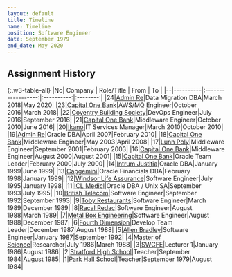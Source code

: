 ```yaml
---
layout: default
title: Timeline
name: Timeline
position: Software Engineer
date: September 1979
end_date: May 2020
---
```

## Assignment History


{:.w3-table-all}
|No|  Company |     Role/Title     |    From    |    To    |
|--|----------|:------------------:|:----------:|:--------:|
|24|[Admin Re](Admin%20Re%202.html)|Data Migration DBA|March 2018|May 2020|
|23|[Capital One Bank](Capital%20One%205.html)|AWS/MQ Engineer|October 2016|March 2018|
|22|[Coventry Building Society](Coventry%20Building%20Society.html)|DevOps Engineer|July 2016|September 2016|
|21|[Capital One Bank](Capital%20One%204.html)|Middleware Engineer|October 2010|June 2016|
|20|[Ikano](Ikano.html)|IT Services Manager|March 2010|October 2010|
|19|[Admin Re](Admin%20Re%201.html)|Oracle DBA|April 2007|February 2010|
|18|[Capital One Bank](Capital%20One%203.html)|Middleware Engineer|May 2003|April 2008|
|17|[Lunn Poly](Lunn%20Poly.html)|Middleware Engineer|September 2001|February 2003|
|16|[Capital One Bank](Capital%20One%202.html)|Middleware Engineer|August 2000|August 2001|
|15|[Capital One Bank](Capital%20One%201.html)|Oracle Team Leader|February 2000|July 2000|
|14|[Intrum Justitia](Intrum%20Justitia.html)|Oracle DBA|January 1999|June 1999|
|13|[Capgemini](Capgemini.html)|Oracle Financials DBA|February 1998|January 1999|
|12|[Windsor Life Assurance](Windsor%20Life.html)|Software Engineer|July 1995|January 1998|
|11|[ICL Medicl](ICL%20Medicl.html)|Oracle DBA / Unix SA|September 1993|July 1995|
|10|[British Telecom](BT%20Ipswich.html)|Software Engineer|September 1992|September 1993|
|9|[Toby Restaurants](Toby%20Restaurants.html)|Software Engineer|March 1989|December 1989|
|8|[Racal Redac](Racal%20Redac.html)|Software Engineer|August 1988|March 1989|
|7|[Metal Box Engineering](Metal%20Box%20Engineering.html)|Software Engineer|August 1988|December 1987|
|6|[Fourth Dimension](Fourth%20Dimension.html)|Develop Team Leader|December 1987|August 1988|
|5|[Allen Bradley](Allen%20Bradley.html)|Software Engineer|January 1987|September 1992|
|4|[Master of Science](MSc.html)|Researcher|July 1986|March 1988|
|3|[SWCFE](swcfe.html)|Lecturer 1|January 1986|August 1986|
|2|[Stratford High School](Stratford%20High%20School.html)|Teacher|September 1984|August 1985|
|1|[Park Hall School](Park%20Hall%20School.html)|Teacher|September 1979|August 1984|
